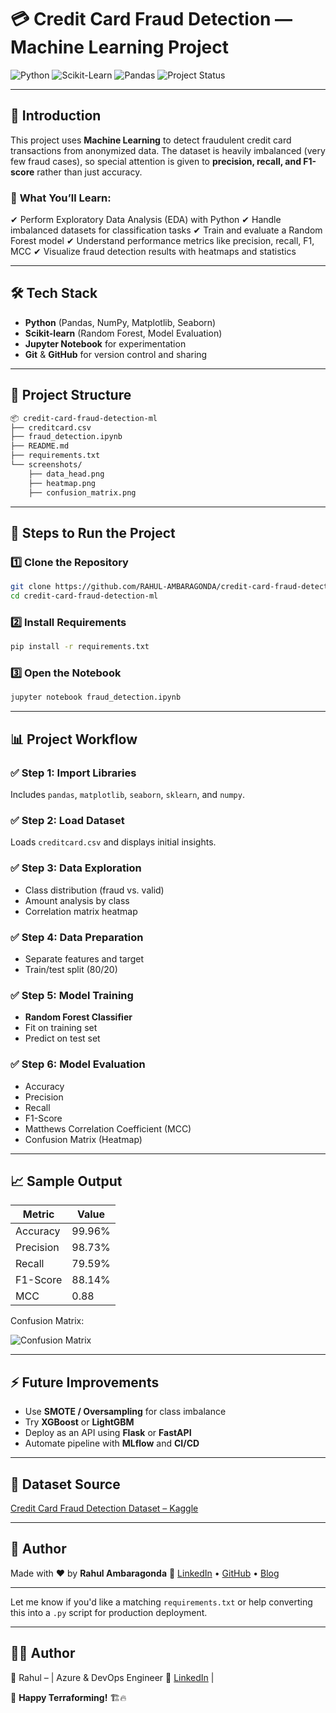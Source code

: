 
# 💳 Credit Card Fraud Detection — Machine Learning Project

![Python](https://img.shields.io/badge/Python-ML-yellow?style=for-the-badge\&logo=python)
![Scikit-Learn](https://img.shields.io/badge/Scikit--Learn-Modeling-orange?style=for-the-badge\&logo=scikitlearn)
![Pandas](https://img.shields.io/badge/Pandas-EDA-blue?style=for-the-badge\&logo=pandas)
![Project Status](https://img.shields.io/badge/Status-Complete-brightgreen?style=for-the-badge)

---

## 📌 Introduction

This project uses **Machine Learning** to detect fraudulent credit card transactions from anonymized data. The dataset is heavily imbalanced (very few fraud cases), so special attention is given to **precision, recall, and F1-score** rather than just accuracy.

### 🎯 **What You’ll Learn:**

✔ Perform Exploratory Data Analysis (EDA) with Python
✔ Handle imbalanced datasets for classification tasks
✔ Train and evaluate a Random Forest model
✔ Understand performance metrics like precision, recall, F1, MCC
✔ Visualize fraud detection results with heatmaps and statistics

---

## 🛠️ Tech Stack

* **Python** (Pandas, NumPy, Matplotlib, Seaborn)
* **Scikit-learn** (Random Forest, Model Evaluation)
* **Jupyter Notebook** for experimentation
* **Git** & **GitHub** for version control and sharing

---

## 📁 Project Structure

```bash
📦 credit-card-fraud-detection-ml
├── creditcard.csv
├── fraud_detection.ipynb
├── README.md
├── requirements.txt
└── screenshots/
    ├── data_head.png
    ├── heatmap.png
    ├── confusion_matrix.png
```

---

## 🚀 Steps to Run the Project

### 1️⃣ Clone the Repository

```bash
git clone https://github.com/RAHUL-AMBARAGONDA/credit-card-fraud-detection-ml.git
cd credit-card-fraud-detection-ml
```

### 2️⃣ Install Requirements

```bash
pip install -r requirements.txt
```

### 3️⃣ Open the Notebook

```bash
jupyter notebook fraud_detection.ipynb
```

---

## 📊 Project Workflow

### ✅ Step 1: Import Libraries

Includes `pandas`, `matplotlib`, `seaborn`, `sklearn`, and `numpy`.

### ✅ Step 2: Load Dataset

Loads `creditcard.csv` and displays initial insights.

### ✅ Step 3: Data Exploration

* Class distribution (fraud vs. valid)
* Amount analysis by class
* Correlation matrix heatmap

### ✅ Step 4: Data Preparation

* Separate features and target
* Train/test split (80/20)

### ✅ Step 5: Model Training

* **Random Forest Classifier**
* Fit on training set
* Predict on test set

### ✅ Step 6: Model Evaluation

* Accuracy
* Precision
* Recall
* F1-Score
* Matthews Correlation Coefficient (MCC)
* Confusion Matrix (Heatmap)

---

## 📈 Sample Output

| Metric    | Value  |
| --------- | ------ |
| Accuracy  | 99.96% |
| Precision | 98.73% |
| Recall    | 79.59% |
| F1-Score  | 88.14% |
| MCC       | 0.88   |

Confusion Matrix:

![Confusion Matrix](screenshots/confusion_matrix.png)

---

## ⚡ Future Improvements

* Use **SMOTE / Oversampling** for class imbalance
* Try **XGBoost** or **LightGBM**
* Deploy as an API using **Flask** or **FastAPI**
* Automate pipeline with **MLflow** and **CI/CD**

---

## 📌 Dataset Source

[Credit Card Fraud Detection Dataset – Kaggle](https://www.kaggle.com/mlg-ulb/creditcardfraud)

---

## 🧠 Author

Made with ❤️ by **Rahul Ambaragonda**
🔗 [LinkedIn](https://linkedin.com/in/rahulambaragonda) • [GitHub](https://github.com/RAHUL-AMBARAGONDA) • [Blog](https://hashnode.com/@rahulambaragonda)

---

Let me know if you'd like a matching `requirements.txt` or help converting this into a `.py` script for production deployment.

---

## 👨‍💻 Author  
📌 Rahul – | Azure & DevOps Engineer 
🔗 [LinkedIn](https://www.linkedin.com/in/Rahul-Ambaragonda) | 

🚀 **Happy Terraforming!** 🏗️🔥
